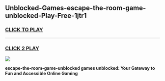 
## Unblocked-Games-escape-the-room-game-unblocked-Play-Free-1jtr1
<h3>
<a href="https://premium76.site?title=escape-the-room-game-unblocked&ref=19M">CLICK TO PLAY</a></h3>
<hr>

<h3>
<a href="https://premium76.site?title=escape-the-room-game-unblocked&ref=19M">CLICK 2 PLAY</a>
  
</h3>

<a href="https://premium76.site?title=escape-the-room-game-unblocked&ref=19M"><img src="https://clearcache.store/games.png"></a>


**escape-the-room-game-unblocked games unblocked: Your Gateway to Fun and Accessible Online Gaming**
